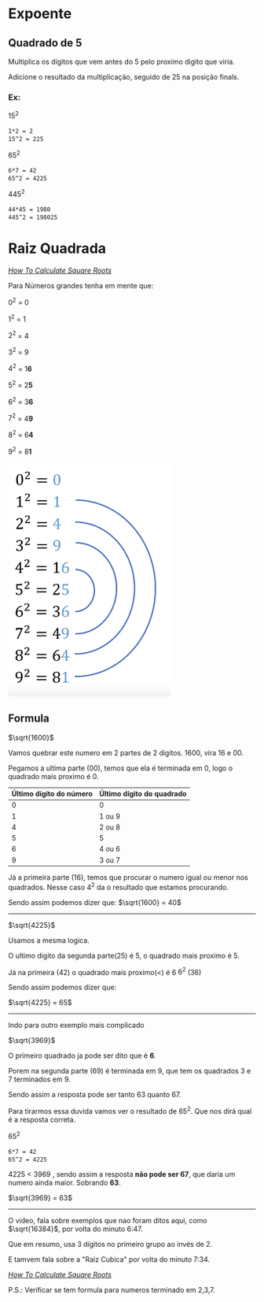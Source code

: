 # Expoente

## Quadrado de 5

Multiplica os dígitos que vem antes do 5 pelo proximo digito que viria.

Adicione  o resultado da multiplicação, seguido de 25 na posição finals.

### Ex:

$15^2$

    1*2 = 2
    15^2 = 225

$65^2$

    6*7 = 42
    65^2 = 4225

$445^2$

    44*45 = 1980
    445^2 = 198025


# Raiz Quadrada

[*How To Calculate Square Roots*](https://www.youtube.com/watch?v=I7TFYa1v9xI&ab_channel=MindYourDecisions)

Para Números grandes tenha em mente que:

$0^2$ = 0

$1^2$ = 1

$2^2$ = 4

$3^2$ = 9

$4^2$ = 1**6**

$5^2$ = 2**5**

$6^2$ = 3**6**

$7^2$ = 4**9**

$8^2$ = 6**4**

$9^2$ = 8**1**

![](../images/image.png)

## Formula
$\sqrt{1600}$

Vamos quebrar este numero em 2 partes de 2 digitos.
1600, vira 16 e 00.

Pegamos a ultima parte (00), temos que ela é terminada em 0, logo o quadrado mais proximo é 0.

| Último dígito do número | Último dígito do quadrado |
|---|---|
| 0 | 0 |
| 1 | 1 ou 9 |
| 4 | 2 ou 8 |
| 5 | 5 |
| 6 | 4 ou 6 |
| 9 | 3 ou 7 |

Já a primeira parte (16), temos que procurar o numero igual ou menor nos quadrados. Nesse caso $4^2$ da o resultado que estamos procurando.

Sendo assim podemos dizer que:
$\sqrt{1600} = 40$ 

---

$\sqrt{4225}$

Usamos a mesma logica.

O ultimo digito da segunda parte(25) é 5, o quadrado mais proximo é 5.

Já na primeira (42) o quadrado mais proximo(<) é 6 $6^2$ (36)

Sendo assim podemos dizer que:

$\sqrt{4225} = 65$ 

---

Indo para outro exemplo mais complicado

$\sqrt{3969}$

O primeiro quadrado ja pode ser dito que é **6**.

Porem na segunda parte (69) é terminada em 9, que tem os quadrados 3 e 7 terminados em 9.

Sendo assim a resposta pode ser tanto 63 quanto 67.

Para tirarmos essa duvida vamos ver o resultado de $65^2$. Que nos dirá qual é a resposta correta.

$65^2$

    6*7 = 42
    65^2 = 4225

4225 < 3969 , sendo assim a resposta **não pode ser 67**, que daria um numero ainda maior.
Sobrando **63**.

$\sqrt{3969} = 63$

---
O video, fala sobre exemplos que nao foram ditos aqui, como $\sqrt{16384}$, por volta do minuto 6:47.

Que em resumo, usa 3 dígitos no primeiro grupo ao invés de 2.

E tamvem fala sobre a "Raiz Cubica" por volta do minuto 7:34.

[*How To Calculate Square Roots*](https://www.youtube.com/watch?v=I7TFYa1v9xI&ab_channel=MindYourDecisions)

P.S.: Verificar se tem formula para numeros terminado em 2,3,7.
